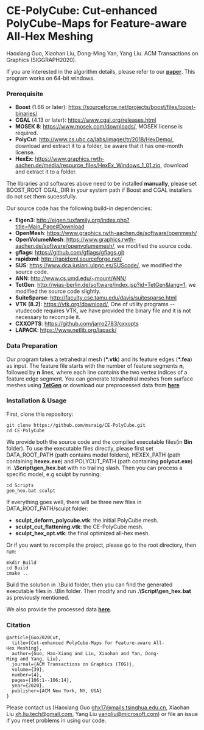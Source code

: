 # CE-PolyCube: Cut-enhanced PolyCube-Maps for Feature-aware All-Hex Meshing
Haoxiang Guo, Xiaohan Liu, Dong-Ming Yan, Yang Liu.
ACM Transactions on Graphics (SIGGRAPH2020).

If you are interested in the algorithm details, please refer to our **[paper](https://app.box.com/s/e6nb0ert440zbul6i84gl28u060b027t)**. This program works on 64-bit windows.

### Prerequisite
+ **Boost** (1.66 or later): https://sourceforge.net/projects/boost/files/boost-binaries/
+ **CGAL** (4.13 or later): https://www.cgal.org/releases.html
+ **MOSEK 8**: https://www.mosek.com/downloads/, MOSEK license is required.
+ **PolyCut**: http://www.cs.ubc.ca/labs/imager/tr/2018/HexDemo/, download and extract it to a folder, be aware that it has one-month license.
+ **HexEx**: https://www.graphics.rwth-aachen.de/media/resource_files/HexEx_Windows_1_01.zip, download and extract it to a folder.

The libraries and softwares above need to be installed **manually**, please set BOOST_ROOT CGAL_DIR in your system path if Boost and CGAL installers do not set them sucessfully. 

Our source code has the following build-in dependencies:
+ **Eigen3**: http://eigen.tuxfamily.org/index.php?title=Main_Page#Download
+ **OpenMesh**: https://www.graphics.rwth-aachen.de/software/openmesh/
+ **OpenVolumeMesh**: https://www.graphics.rwth-aachen.de/software/openvolumemesh/, we modified the source code.
+ **gflags**: https://github.com/gflags/gflags.git
+ **rapidxml**: http://rapidxml.sourceforge.net/
+ **SUS**: https://www.dca.iusiani.ulpgc.es/SUScode/, we modified the source code.
+ **ANN**: http://www.cs.umd.edu/~mount/ANN/
+ **TetGen**: http://wias-berlin.de/software/index.jsp?id=TetGen&lang=1, we modified the source code slightly.
+ **SuiteSparse**: http://faculty.cse.tamu.edu/davis/suitesparse.html
+ **VTK (8.2)**: https://vtk.org/download/,  One of utility programs -- vtudecode requires VTK, we have provided the binary file and it is not necessary to recompile it.
+ **CXXOPTS**: https://github.com/jarro2783/cxxopts
+ **LAPACK**: https://www.netlib.org/lapack/

### Data Preparation
Our program takes a tetrahedral mesh (**\*.vtk**) and its feature edges (**\*.fea**) as input.  The feature file starts with the number of feature segments **n**, followed by **n** lines, where each line contains the two vertex indices of a feature edge segment. You can generate tetrahedral meshes from surface meshes using **[TetGen](http://wias-berlin.de/software/index.jsp?id=TetGen&lang=1)** or download our preprocessed data from **[here](https://drive.google.com/open?id=1KUysv4rmUIX1F5nnHKHaek5UboeCclE8)**

### Installation & Usage
First, clone this repository:
```
git clone https://github.com/msraig/CE-PolyCube.git
cd CE-PolyCube
```
We provide both the source code and the compiled executable files(in **Bin** folder). To use the executable files directly, please first set DATA_ROOT_PATH (path contains model folders), HEXEX_PATH (path containing **hexex.exe**) and POLYCUT_PATH (path containing **polycut.exe**) in **.\Script\gen_hex.bat** with no trailing slash. Then you can process a specific model, e.g sculpt by running:
```
cd Scripts
gen_hex.bat sculpt
```
If everything goes well, there will be three new files in DATA_ROOT_PATH/sculpt folder:
+ **sculpt_deform_polycube.vtk**: the initial PolyCube mesh.
+ **sculpt_cut_flattening.vtk**: the CE-PolyCube mesh.
+ **sculpt_hex_opt.vtk**: the final optimized all-hex mesh.

Or if you want to recompile the project, please go to the root directory, then run:
```
mkdir Build
cd Build
cmake ..
```
Build the solution in .\Build folder, then you can find the generated executable files in .\Bin folder. Then modify and run **.\Script\gen_hex.bat** as previously mentioned.

We also provide the processed data **[here](https://drive.google.com/file/d/1g1RwWSkPRhl4HpcstE5hJALF3Zpq61pQ/view)**.

### Citation
```
@article{Guo2020Cut,
  title={Cut-enhanced PolyCube-Maps for Feature-aware All-Hex Meshing},
  author={Guo, Hao-Xiang and Liu, Xiaohan and Yan, Dong-Ming and Yang, Liu},
  journal={ACM Transactions on Graphics (TOG)},
  volume={39},
  number={4},
  pages={106:1--106:14},
  year={2020},
  publisher={ACM New York, NY, USA}
}
```
Please contact us (Haoxiang Guo ghx17@mails.tsinghua.edu.cn, Xiaohan Liu xh.liu.tech@gmail.com, Yang Liu yangliu@microsoft.com) or file an issue 
if you meet problems in using our code. 

